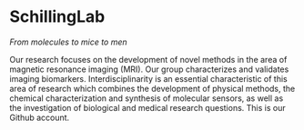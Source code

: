 # SchillingLab

*From molecules to mice to men*

Our research focuses on the development of novel methods in the area of magnetic resonance imaging (MRI). Our group characterizes and validates imaging biomarkers. Interdisciplinarity is an essential characteristic of this area of research which combines the development of physical methods, the chemical characterization and synthesis of molecular sensors, as well as the investigation of biological and medical research questions. This is our Github account.
